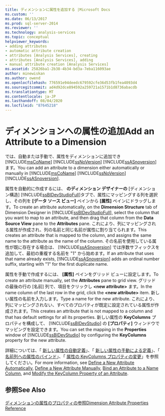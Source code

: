 ```yaml
---
title: ディメンションに属性を追加する |Microsoft Docs
ms.custom: ''
ms.date: 06/13/2017
ms.prod: sql-server-2014
ms.reviewer: ''
ms.technology: analysis-services
ms.topic: conceptual
helpviewer_keywords:
- adding attributes
- automatic attribute creation
- attributes [Analysis Services], creating
- attributes [Analysis Services], adding
- manual attribute creation [Analysis Services]
ms.assetid: 25826ba1-2b38-4b34-bd3a-7eba116093ae
author: minewiskan
ms.author: owend
ms.openlocfilehash: 776591e94deedc679592cfe36d53fb1fea4093d4
ms.sourcegitcommit: ad4d92dce894592a259721a1571b1d8736abacdb
ms.translationtype: MT
ms.contentlocale: ja-JP
ms.lasthandoff: 08/04/2020
ms.locfileid: "87645218"
---
```

# <a name="add-an--attribute-to-a-dimension"></a><span data-ttu-id="6c9a9-102">ディメンションへの属性の追加</span><span class="sxs-lookup"><span data-stu-id="6c9a9-102">Add an  Attribute to a Dimension</span></span>
  <span data-ttu-id="6c9a9-103">では、自動または手動で、属性をディメンションに追加でき [!INCLUDE[msCoName](../../includes/msconame-md.md)] [!INCLUDE[ssNoVersion](../../includes/ssnoversion-md.md)] [!INCLUDE[ssASnoversion](../../includes/ssasnoversion-md.md)] ます。</span><span class="sxs-lookup"><span data-stu-id="6c9a9-103">You can add an attribute to a dimension either automatically or manually in [!INCLUDE[msCoName](../../includes/msconame-md.md)] [!INCLUDE[ssNoVersion](../../includes/ssnoversion-md.md)] [!INCLUDE[ssASnoversion](../../includes/ssasnoversion-md.md)].</span></span>  
  
 <span data-ttu-id="6c9a9-104">属性を自動的に作成するには、 **のディメンション デザイナーの** [ディメンション構造] [!INCLUDE[ssBIDevStudioFull](../../includes/ssbidevstudiofull-md.md)]タブで、属性にマッピングする列を選択し、その列を **[データ ソース ビュー]** ペインから **[属性]** ペインにドラッグします。</span><span class="sxs-lookup"><span data-stu-id="6c9a9-104">To create an attribute automatically, on the **Dimension Structure** tab of Dimension Designer in [!INCLUDE[ssBIDevStudioFull](../../includes/ssbidevstudiofull-md.md)], select the column that you want to map to an attribute, and then drag that column from the **Data Source View** pane to the **Attributes** pane.</span></span> <span data-ttu-id="6c9a9-105">これにより、列にマッピングされる属性が作成され、列の名前と同じ名前が属性に割り当てられます。</span><span class="sxs-lookup"><span data-stu-id="6c9a9-105">This creates an attribute that is mapped to the column, and assigns the same name to the attribute as the name of the column.</span></span> <span data-ttu-id="6c9a9-106">その名前を使用している属性が既に存在する場合は、 [!INCLUDE[ssASnoversion](../../includes/ssasnoversion-md.md)] では序数サフィックスを追加して、最初の重複する名前を "1" から始めます。</span><span class="sxs-lookup"><span data-stu-id="6c9a9-106">If an attribute that uses that name already exists, [!INCLUDE[ssASnoversion](../../includes/ssasnoversion-md.md)] adds an ordinal number suffix, starting with "1" for the first duplicate name.</span></span>  
  
 <span data-ttu-id="6c9a9-107">属性を手動で作成するには、 **[属性]** ペインをグリッド ビューに設定します。</span><span class="sxs-lookup"><span data-stu-id="6c9a9-107">To create an attribute manually, set the **Attributes** pane to grid view.</span></span> <span data-ttu-id="6c9a9-108">グリッドの最後の行の [名前] 列で、項目をクリックし **\<new attribute>** ます。</span><span class="sxs-lookup"><span data-stu-id="6c9a9-108">In the name column of the last row in the grid, click the **\<new attribute>** item.</span></span> <span data-ttu-id="6c9a9-109">新しい属性の名前を入力します。</span><span class="sxs-lookup"><span data-stu-id="6c9a9-109">Type a name for the new attribute.</span></span> <span data-ttu-id="6c9a9-110">これにより、列にマッピングされない、すべてのプロパティが既定に設定されている属性が作成されます。</span><span class="sxs-lookup"><span data-stu-id="6c9a9-110">This creates an attribute that is not mapped to a column and that has default settings for all its properties.</span></span> <span data-ttu-id="6c9a9-111">新しい属性の **KeyColumns** プロパティを構成して、 [!INCLUDE[ssBIDevStudio](../../includes/ssbidevstudio-md.md)] の **[プロパティ]** ウィンドウでマッピングを設定できます。</span><span class="sxs-lookup"><span data-stu-id="6c9a9-111">You can set the mapping in the **Properties** window of [!INCLUDE[ssBIDevStudio](../../includes/ssbidevstudio-md.md)] by configuring the **KeyColumns** property for the new attribute.</span></span>  
  
 <span data-ttu-id="6c9a9-112">詳細については、「 [新しい属性の自動定義](attribute-properties-define-a-new-attribute-automatically.md)」、「 [新しい属性の手動による定義](../define-a-new-attribute-manually.md)」、「 [名前列への属性のバインド](attribute-properties-bind-an-attribute-to-a-name-column.md)」、「 [属性の KeyColumns プロパティの変更](attribute-properties-modify-the-keycolumn-property.md)」を参照してください。</span><span class="sxs-lookup"><span data-stu-id="6c9a9-112">For more information, see [Define a New Attribute Automatically](attribute-properties-define-a-new-attribute-automatically.md), [Define a New Attribute Manually](../define-a-new-attribute-manually.md), [Bind an Attribute to a Name Column](attribute-properties-bind-an-attribute-to-a-name-column.md), and [Modify the KeyColumn Property of an Attribute](attribute-properties-modify-the-keycolumn-property.md).</span></span>  
  
## <a name="see-also"></a><span data-ttu-id="6c9a9-113">参照</span><span class="sxs-lookup"><span data-stu-id="6c9a9-113">See Also</span></span>  
 [<span data-ttu-id="6c9a9-114">ディメンションの属性のプロパティの参照</span><span class="sxs-lookup"><span data-stu-id="6c9a9-114">Dimension Attribute Properties Reference</span></span>](dimension-attribute-properties-reference.md)  
  
  
